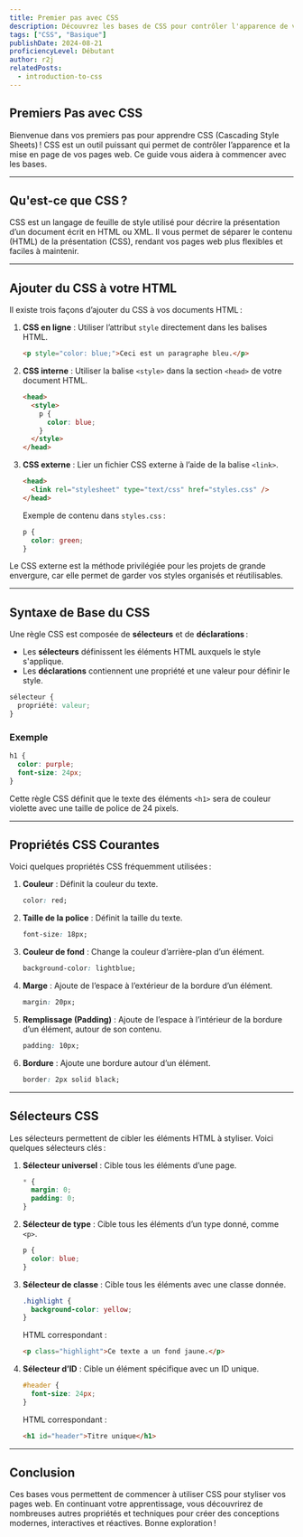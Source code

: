 ```yaml
---
title: Premier pas avec CSS
description: Découvrez les bases de CSS pour contrôler l'apparence de vos pages web. Apprenez à ajouter du CSS à votre HTML, à utiliser des sélecteurs et des propriétés courantes, et à créer des mises en page simples.
tags: ["CSS", "Basique"]
publishDate: 2024-08-21
proficiencyLevel: Débutant
author: r2j
relatedPosts:
  - introduction-to-css
---
```


## Premiers Pas avec CSS

Bienvenue dans vos premiers pas pour apprendre CSS (Cascading Style Sheets) ! CSS est un outil puissant qui permet de contrôler l’apparence et la mise en page de vos pages web. Ce guide vous aidera à commencer avec les bases.

---

## Qu'est-ce que CSS ?

CSS est un langage de feuille de style utilisé pour décrire la présentation d’un document écrit en HTML ou XML. Il vous permet de séparer le contenu (HTML) de la présentation (CSS), rendant vos pages web plus flexibles et faciles à maintenir.

---

## Ajouter du CSS à votre HTML

Il existe trois façons d’ajouter du CSS à vos documents HTML :

1. **CSS en ligne** : Utiliser l’attribut `style` directement dans les balises HTML.

   ```html
   <p style="color: blue;">Ceci est un paragraphe bleu.</p>
   ```

2. **CSS interne** : Utiliser la balise `<style>` dans la section `<head>` de votre document HTML.

   ```html
   <head>
     <style>
       p {
         color: blue;
       }
     </style>
   </head>
   ```

3. **CSS externe** : Lier un fichier CSS externe à l’aide de la balise `<link>`.

   ```html
   <head>
     <link rel="stylesheet" type="text/css" href="styles.css" />
   </head>
   ```

   Exemple de contenu dans `styles.css` :

   ```css
   p {
     color: green;
   }
   ```

Le CSS externe est la méthode privilégiée pour les projets de grande envergure, car elle permet de garder vos styles organisés et réutilisables.

---

## Syntaxe de Base du CSS

Une règle CSS est composée de **sélecteurs** et de **déclarations** :

- Les **sélecteurs** définissent les éléments HTML auxquels le style s'applique.
- Les **déclarations** contiennent une propriété et une valeur pour définir le style.

```css
sélecteur {
  propriété: valeur;
}
```

### Exemple

```css
h1 {
  color: purple;
  font-size: 24px;
}
```

Cette règle CSS définit que le texte des éléments `<h1>` sera de couleur violette avec une taille de police de 24 pixels.

---

## Propriétés CSS Courantes

Voici quelques propriétés CSS fréquemment utilisées :

1. **Couleur** : Définit la couleur du texte.

   ```css
   color: red;
   ```

2. **Taille de la police** : Définit la taille du texte.

   ```css
   font-size: 18px;
   ```

3. **Couleur de fond** : Change la couleur d’arrière-plan d’un élément.

   ```css
   background-color: lightblue;
   ```

4. **Marge** : Ajoute de l’espace à l’extérieur de la bordure d’un élément.

   ```css
   margin: 20px;
   ```

5. **Remplissage (Padding)** : Ajoute de l’espace à l’intérieur de la bordure d’un élément, autour de son contenu.

   ```css
   padding: 10px;
   ```

6. **Bordure** : Ajoute une bordure autour d’un élément.

   ```css
   border: 2px solid black;
   ```

---

## Sélecteurs CSS

Les sélecteurs permettent de cibler les éléments HTML à styliser. Voici quelques sélecteurs clés :

1. **Sélecteur universel** :
   Cible tous les éléments d’une page.

   ```css
   * {
     margin: 0;
     padding: 0;
   }
   ```

2. **Sélecteur de type** :
   Cible tous les éléments d’un type donné, comme `<p>`.

   ```css
   p {
     color: blue;
   }
   ```

3. **Sélecteur de classe** :
   Cible tous les éléments avec une classe donnée.

   ```css
   .highlight {
     background-color: yellow;
   }
   ```

   HTML correspondant :

   ```html
   <p class="highlight">Ce texte a un fond jaune.</p>
   ```

4. **Sélecteur d’ID** :
   Cible un élément spécifique avec un ID unique.

   ```css
   #header {
     font-size: 24px;
   }
   ```

   HTML correspondant :

   ```html
   <h1 id="header">Titre unique</h1>
   ```

---

## Conclusion

Ces bases vous permettent de commencer à utiliser CSS pour styliser vos pages web. En continuant votre apprentissage, vous découvrirez de nombreuses autres propriétés et techniques pour créer des conceptions modernes, interactives et réactives. Bonne exploration !
